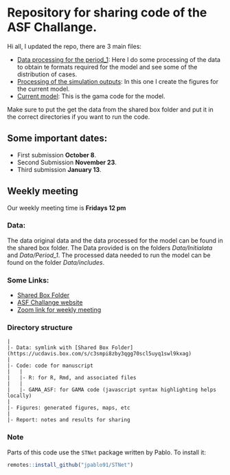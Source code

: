 # Repository for sharing code of the ASF Challange.  

Hi all, I updated the repo, there are 3 main files:  
  
  - [Data processing for the period_1](Code/Period_1.Rmd): Here I do some processing of the data to obtain te formats required for the model and see some of the distribution of cases.  
  - [Processing of the simulation outputs](Code/SimsOut.Rmd): In this one I create the figures for the current model.  
  - [Current model](Code/GAMA_ASF/ASF/models/ASF1_2.gamls): This is the gama code for the model.  
  
Make sure to put the get the data from the shared box folder and put it in the correct directories if you want to run the code.  

## Some important dates: 
  
  - First submission **October 8**.  
  - Second Submission **November 23**.  
  - Third submission **January 13**.  
  
## Weekly meeting

Our weekly meeting time is **Fridays 12 pm**  
  
  
### Data:  

The data original data and the data processed for the model can be found in the shared box folder. The Data provided is on the folders *Data/Initialata* and *Data/Period_1*.  The processed data needed to run the model can be found on the folder *Data/includes*.  
  
  
### Some Links:  

  - [Shared Box Folder](https://ucdavis.box.com/s/c3smpi8zby3qgg70scl5uyq1swl9kxag)  
  - [ASF Challange website](https://www6.inrae.fr/asfchallenge/)  
  - [Zoom link for weekly meeting](https://ucdavis.zoom.us/j/92858469793?pwd=anRsZld0Y01uWWhUTDJSWWQxQXVFUT09)


### Directory structure
	|
    |- Data: symlink with [Shared Box Folder](https://ucdavis.box.com/s/c3smpi8zby3qgg70scl5uyq1swl9kxag)  
	|
    |- Code: code for manuscript
	|   |
	|   |- R: for R, Rmd, and associated files
	|   |
	|   |- GAMA_ASF: for GAMA code (javascript syntax highlighting helps locally)
	|
	|- Figures: generated figures, maps, etc
	|
	|- Report: notes and results for sharing

### Note
Parts of this code use the `STNet` package written by Pablo. To install it:

```r
remotes::install_github("jpablo91/STNet")
```
